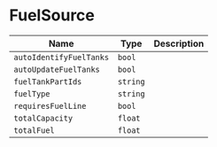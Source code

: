 # FuelSource


|Name|Type|Description|
|--|--|--|
|`autoIdentifyFuelTanks`|`bool`||
|`autoUpdateFuelTanks`|`bool`||
|`fuelTankPartIds`|`string`||
|`fuelType`|`string`||
|`requiresFuelLine`|`bool`||
|`totalCapacity`|`float`||
|`totalFuel`|`float`||


